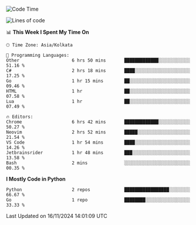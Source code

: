 <!--START_SECTION:waka-->
![Code Time](http://img.shields.io/badge/Code%20Time-394%20hrs%2021%20mins-blue)

![Lines of code](https://img.shields.io/badge/From%20Hello%20World%20I%27ve%20Written-387%20lines%20of%20code-blue)

📊 **This Week I Spent My Time On** 

```text
🕑︎ Time Zone: Asia/Kolkata

💬 Programming Languages: 
Other                    6 hrs 50 mins       █████████████░░░░░░░░░░░░   51.16 % 
C#                       2 hrs 18 mins       ████░░░░░░░░░░░░░░░░░░░░░   17.25 % 
Go                       1 hr 15 mins        ██░░░░░░░░░░░░░░░░░░░░░░░   09.46 % 
HTML                     1 hr                ██░░░░░░░░░░░░░░░░░░░░░░░   07.58 % 
Lua                      1 hr                ██░░░░░░░░░░░░░░░░░░░░░░░   07.49 % 

🔥 Editors: 
Chrome                   6 hrs 42 mins       █████████████░░░░░░░░░░░░   50.27 % 
Neovim                   2 hrs 52 mins       █████░░░░░░░░░░░░░░░░░░░░   21.54 % 
VS Code                  1 hr 54 mins        ████░░░░░░░░░░░░░░░░░░░░░   14.26 % 
Jetbrainsrider           1 hr 48 mins        ███░░░░░░░░░░░░░░░░░░░░░░   13.58 % 
Bash                     2 mins              ░░░░░░░░░░░░░░░░░░░░░░░░░   00.35 % 
```

**I Mostly Code in Python** 

```text
Python                   2 repos             █████████████████░░░░░░░░   66.67 % 
Go                       1 repo              ████████░░░░░░░░░░░░░░░░░   33.33 % 
```




 Last Updated on 16/11/2024 14:01:09 UTC
<!--END_SECTION:waka-->
